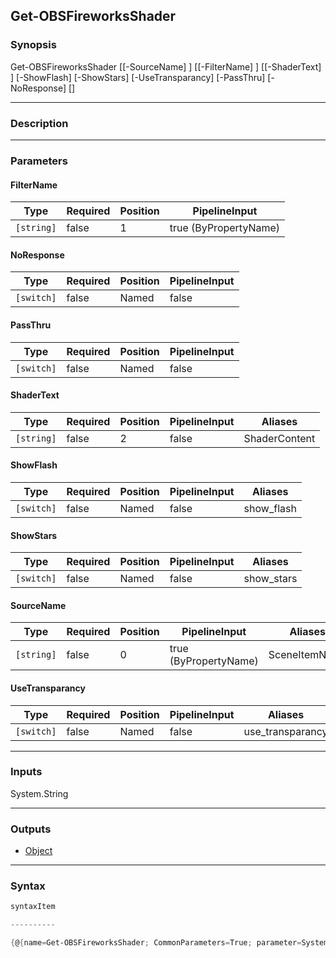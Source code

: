 Get-OBSFireworksShader
----------------------

### Synopsis

Get-OBSFireworksShader [[-SourceName] <string>] [[-FilterName] <string>] [[-ShaderText] <string>] [-ShowFlash] [-ShowStars] [-UseTransparancy] [-PassThru] [-NoResponse] [<CommonParameters>]

---

### Description

---

### Parameters
#### **FilterName**

|Type      |Required|Position|PipelineInput        |
|----------|--------|--------|---------------------|
|`[string]`|false   |1       |true (ByPropertyName)|

#### **NoResponse**

|Type      |Required|Position|PipelineInput|
|----------|--------|--------|-------------|
|`[switch]`|false   |Named   |false        |

#### **PassThru**

|Type      |Required|Position|PipelineInput|
|----------|--------|--------|-------------|
|`[switch]`|false   |Named   |false        |

#### **ShaderText**

|Type      |Required|Position|PipelineInput|Aliases      |
|----------|--------|--------|-------------|-------------|
|`[string]`|false   |2       |false        |ShaderContent|

#### **ShowFlash**

|Type      |Required|Position|PipelineInput|Aliases   |
|----------|--------|--------|-------------|----------|
|`[switch]`|false   |Named   |false        |show_flash|

#### **ShowStars**

|Type      |Required|Position|PipelineInput|Aliases   |
|----------|--------|--------|-------------|----------|
|`[switch]`|false   |Named   |false        |show_stars|

#### **SourceName**

|Type      |Required|Position|PipelineInput        |Aliases      |
|----------|--------|--------|---------------------|-------------|
|`[string]`|false   |0       |true (ByPropertyName)|SceneItemName|

#### **UseTransparancy**

|Type      |Required|Position|PipelineInput|Aliases         |
|----------|--------|--------|-------------|----------------|
|`[switch]`|false   |Named   |false        |use_transparancy|

---

### Inputs
System.String

---

### Outputs
* [Object](https://learn.microsoft.com/en-us/dotnet/api/System.Object)

---

### Syntax
```PowerShell
syntaxItem
```
```PowerShell
----------
```
```PowerShell
{@{name=Get-OBSFireworksShader; CommonParameters=True; parameter=System.Object[]}}
```
